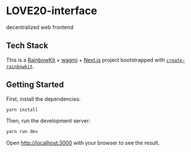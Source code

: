 # LOVE20-interface

decentralized web frontend

## Tech Stack

This is a [RainbowKit](https://rainbowkit.com) + [wagmi](https://wagmi.sh) + [Next.js](https://nextjs.org/) project bootstrapped with [`create-rainbowkit`](/packages/create-rainbowkit).

## Getting Started

First, install the dependencies:

```bash
yarn install
```

Then, run the development server:

```bash
yarn run dev
```

Open [http://localhost:3000](http://localhost:3000) with your browser to see the result.

